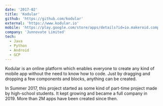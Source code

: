 ```yaml
---
date: '2017-02'
title: 'Kodular'
github: 'https://github.com/kodular'
external: 'https://www.kodular.io'
mobile: 'https://play.google.com/store/apps/details?id=io.makeroid.companion'
company: 'Junnovate Limited'
tech:
  - Java
  - Python
  - Android
  - GCP
---
```


Kodular is an online platform which enables everyone to create any kind of mobile app without the need to know how to
code. Just by dragging and dropping a few components and blocks, anything can be created.

In Summer 2017, this project started as some kind of part-time project made by high-school students. It kept growing
and became a full company in 2019. More than 2M apps have been created since then.
